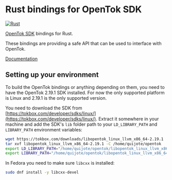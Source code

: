 # Rust bindings for OpenTok SDK
[![Rust](https://github.com/opentok-rust/opentok-rs/actions/workflows/rust.yml/badge.svg)](https://github.com/opentok-rust/opentok-rs/actions/workflows/rust.yml)

[OpenTok SDK](https://tokbox.com/developer/sdks/linux/) bindings for Rust.

These bindings are providing a safe API that can be used to interface with OpenTok.

[Documentation](https://opentok-rust.github.io/opentok-rs/opentok)

## Setting up your environment
To build the OpenTok bindings or anything depending on them, you need to have
the OpenTok 2.19.1 SDK installed. For now the only supported platform is Linux and
2.19.1 is the only supported version.

You need to download the SDK from
[https://tokbox.com/developer/sdks/linux/](https://tokbox.com/developer/sdks/linux/).
Extract it somewhere in your machine and add the SDK's `lib` folder path to your
`LD_LIBRARY_PATH` and `LIBRARY_PATH` environment variables:

```sh
wget https://tokbox.com/downloads/libopentok_linux_llvm_x86_64-2.19.1
tar xvf libopentok_linux_llvm_x86_64-2.19.1 -C /home/quijote/opentok
export LD_LIBRARY_PATH="/home/quijote/opentok/libopentok_linux_llvm_x86_64-2.19.1/lib:$LD_LIBRARY_PATH"
export LIBRARY_PATH="/home/quijote/opentok/libopentok_linux_llvm_x86_64-2.19.1/lib:$LIBRARY_PATH"
```

In Fedora you need to make sure `libcxx` is installed:

```sh
sudo dnf install -y libcxx-devel
```

